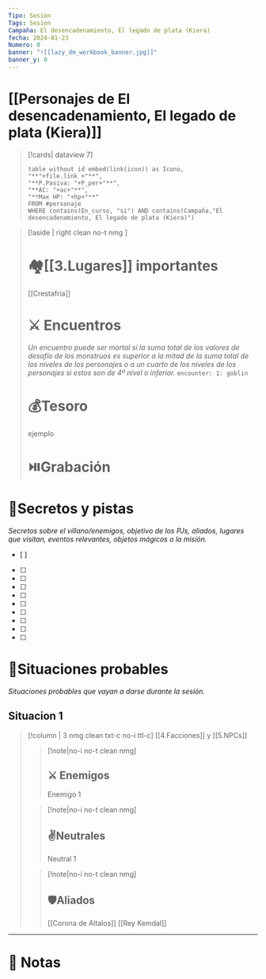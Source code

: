 ```yaml
---
Tipo: Sesion
Tags: Sesion
Campaña: El desencadenamiento, El legado de plata (Kiera)
fecha: 2024-01-23
Numero: 0
banner: "![[lazy_dm_workbook_banner.jpg]]"
banner_y: 0
---
```

# [[Personajes de El desencadenamiento, El legado de plata (Kiera)]]
>[!cards| dataview 7]
>```dataview
>table without id embed(link(icon)) as Icono,
>"**"+file.link +"**",
>"**P.Pasiva: "+P_per+"**",
>"**AC: "+ac+"**",
>"**Max HP: "+hp+"**"
>FROM #personaje
>WHERE contains(En_curso, "si") AND contains(Campaña,"El desencadenamiento, El legado de plata (Kiera)")
>```




>[!aside | right clean no-t nmg ]
># 🏘️[[3.Lugares]] importantes 
>[[Crestafria]]
># ⚔️ Encuentros
>*Un encuentro puede ser mortal si la suma total de los valores de desafío de los monstruos es superior a la mitad de la suma total de los niveles de los personajes o a un cuarto de los niveles de los personajes si estos son de 4º nivel o inferior.*
>`encounter: 1: goblin`
># 💰Tesoro
>ejemplo
># ⏯️Grabación


# 🔐Secretos y pistas
*Secretos sobre el villano/enemigos, objetivo de los PJs, aliados, lugares que visitan, eventos relevantes, objetos mágicos o la misión.*
- [ ] 
- [ ] 
- [ ] 
- [ ] 
- [ ] 
- [ ] 
- [ ] 
- [ ] 
- [ ] 
- [ ] 


# 🎥Situaciones probables
*Situaciones probables que vayan a darse durante la sesión.*
## Situacion 1

>[!column | 3 nmg clean txt-c no-i ttl-c] [[4.Facciones]] y [[5.NPCs]]
>>[!note|no-i no-t clean nmg]
>>## ⚔️ Enemigos
>>Enemigo 1
>
>>[!note|no-i no-t clean nmg]
>> ## ✌️Neutrales
>>Neutral 1
>
>>[!note|no-i no-t clean nmg]
>> ## 🛡️Aliados
>>[[Corona de Altalos]] 
>>  [[Rey Kemdal]] 
___
# 📝 Notas